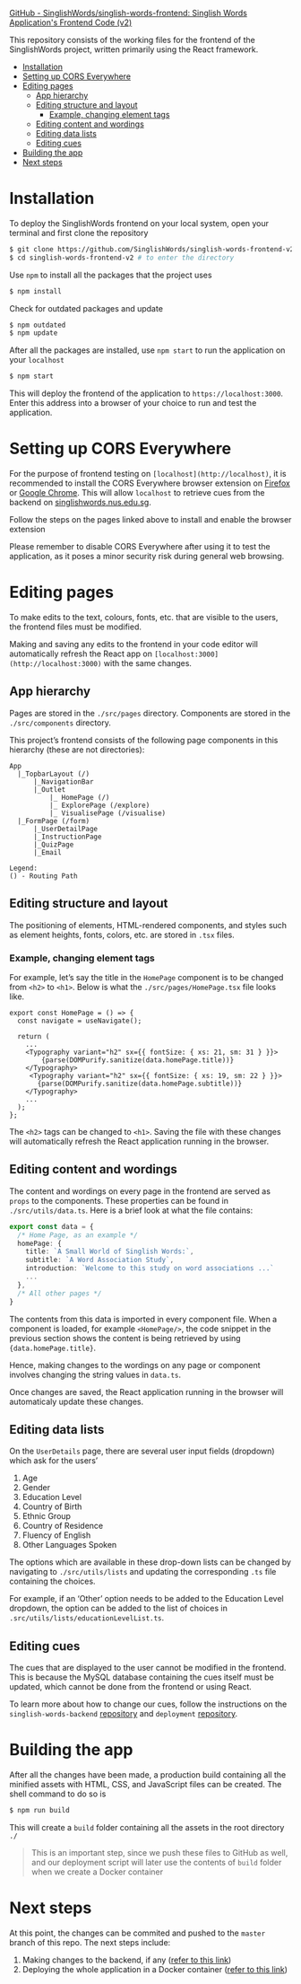 [GitHub - SinglishWords/singlish-words-frontend: Singlish Words Application's Frontend Code (v2)](https://github.com/SinglishWords/singlish-words-frontend-v2)

This repository consists of the working files for the frontend of the SinglishWords project, written primarily using the React framework.

- [Installation](#installation)
- [Setting up CORS Everywhere](#setting-up-cors-everywhere)
- [Editing pages](#editing-pages)
  - [App hierarchy](#app-hierarchy)
  - [Editing structure and layout](#editing-structure-and-layout)
    - [Example, changing element tags](#example-changing-element-tags)
  - [Editing content and wordings](#editing-content-and-wordings)
  - [Editing data lists](#editing-data-lists)
  - [Editing cues](#editing-cues)
- [Building the app](#building-the-app)
- [Next steps](#next-steps)

# Installation

To deploy the SinglishWords frontend on your local system, open your terminal and first clone the repository

```bash
$ git clone https://github.com/SinglishWords/singlish-words-frontend-v2.git
$ cd singlish-words-frontend-v2 # to enter the directory
```

Use `npm` to install all the packages that the project uses

```bash
$ npm install
```

Check for outdated packages and update

```bash
$ npm outdated
$ npm update
```

After all the packages are installed, use `npm start` to run the application on your `localhost`

```bash
$ npm start
```

This will deploy the frontend of the application to `https://localhost:3000`. Enter this address into a browser of your choice to run and test the application.

# Setting up CORS Everywhere

For the purpose of frontend testing on `[localhost](http://localhost)`, it is recommended to install the CORS Everywhere browser extension on [Firefox](https://addons.mozilla.org/en-US/firefox/addon/cors-everywhere/) or [Google Chrome](https://chrome.google.com/webstore/detail/allow-cors-access-control/lhobafahddgcelffkeicbaginigeejlf?hl=en). This will allow `localhost` to retrieve cues from the backend on [singlishwords.nus.edu.sg](http://singlishwords.nus.edu.sg).

Follow the steps on the pages linked above to install and enable the browser extension

Please remember to disable CORS Everywhere after using it to test the application, as it poses a minor security risk during general web browsing.

<a name="edit"></a>

# Editing pages

To make edits to the text, colours, fonts, etc. that are visible to the users, the frontend files must be modified.

Making and saving any edits to the frontend in your code editor will automatically refresh the React app on `[localhost:3000](http://localhost:3000)` with the same changes.

## App hierarchy

Pages are stored in the `./src/pages` directory. Components are stored in the `./src/components` directory.

This project’s frontend consists of the following page components in this hierarchy (these are not directories):

```
App
  |_TopbarLayout (/)
      |_NavigationBar
      |_Outlet
          |_ HomePage (/)
          |_ ExplorePage (/explore)
          |_ VisualisePage (/visualise)
  |_FormPage (/form)
      |_UserDetailPage
      |_InstructionPage
      |_QuizPage
      |_Email

Legend:
() - Routing Path
```

## Editing structure and layout

The positioning of elements, HTML-rendered components, and styles such as element heights, fonts, colors, etc. are stored in `.tsx` files.

### Example, changing element tags

For example, let’s say the title in the `HomePage` component is to be changed from `<h2>` to `<h1>`. Below is what the `./src/pages/HomePage.tsx` file looks like.

```tsx
export const HomePage = () => {
  const navigate = useNavigate();

  return (
    ...
    <Typography variant="h2" sx={{ fontSize: { xs: 21, sm: 31 } }}>
        {parse(DOMPurify.sanitize(data.homePage.title))}
    </Typography>
     <Typography variant="h2" sx={{ fontSize: { xs: 19, sm: 22 } }}>
       {parse(DOMPurify.sanitize(data.homePage.subtitle))}
    </Typography>
    ...
  );
};
```

The `<h2>` tags can be changed to `<h1>`. Saving the file with these changes will automatically refresh the React application running in the browser.

## Editing content and wordings

The content and wordings on every page in the frontend are served as `props` to the components. These properties can be found in `./src/utils/data.ts`. Here is a brief look at what the file contains:

```ts
export const data = {
  /* Home Page, as an example */
  homePage: {
    title: `A Small World of Singlish Words:`,
    subtitle: `A Word Association Study`,
    introduction: `Welcome to this study on word associations ...`
    ...
  },
  /* All other pages */
}
```

The contents from this data is imported in every component file. When a component is loaded, for example `<HomePage/>`, the code snippet in the previous section shows the content is being retrieved by using `{data.homePage.title}`.

Hence, making changes to the wordings on any page or component involves changing the string values in `data.ts`.

Once changes are saved, the React application running in the browser will automaticaly update these changes.

## Editing data lists

On the `UserDetails` page, there are several user input fields (dropdown) which ask for the users’

1. Age
2. Gender
3. Education Level
4. Country of Birth
5. Ethnic Group
6. Country of Residence
7. Fluency of English
8. Other Languages Spoken

The options which are available in these drop-down lists can be changed by navigating to `./src/utils/lists` and updating the corresponding `.ts` file containing the choices.

For example, if an ‘Other’ option needs to be added to the Education Level dropdown, the option can be added to the list of choices in `.src/utils/lists/educationLevelList.ts`.

## Editing cues

The cues that are displayed to the user cannot be modified in the frontend. This is because the MySQL database containing the cues itself must be updated, which cannot be done from the frontend or using React.

To learn more about how to change our cues, follow the instructions on the `singlish-words-backend` [repository](https://github.com/SinglishWords/singlish-words-backend) and `deployment` [repository](https://github.com/SinglishWords/deployment).

# Building the app

After all the changes have been made, a production build containing all the minified assets with HTML, CSS, and JavaScript files can be created. The shell command to do so is

```bash
$ npm run build
```

This will create a `build` folder containing all the assets in the root directory `./`

> This is an important step, since we push these files to GitHub as well, and our deployment script will later use the contents of `build` folder when we create a Docker container

# Next steps

At this point, the changes can be commited and pushed to the `master` branch of this repo. The next steps include:

1. Making changes to the backend, if any ([refer to this link](https://github.com/SinglishWords/singlish-words-backend))
2. Deploying the whole application in a Docker container ([refer to this link](https://github.com/SinglishWords/deployment))
